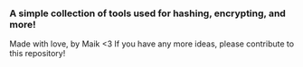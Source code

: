 ### A simple collection of tools used for hashing, encrypting, and more!
Made with love, by Maik <3
If you have any more ideas, please contribute to this repository!
